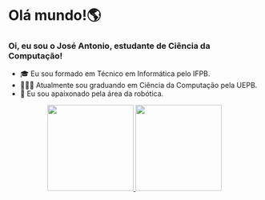 <h1>Olá mundo!🌎</h1>

### Oi, eu sou o José Antonio, estudante de Ciência da Computação!

- 🎓 Eu sou formado em Técnico em Informática pelo IFPB. 
- 👨🏼‍💻 Atualmente sou graduando em Ciência da Computação pela UEPB.
- 🤖 Eu sou apaixonado pela área da robótica.

<div align="center">
  <a href="https://github.com/joseajr17">
  <img height="172em" src="https://github-readme-stats.vercel.app/api?username=joseajr17&show_icons=true&theme=dark&include_all_commits=true&count_private=true"/>
  <img height="172em" src="https://github-readme-stats.vercel.app/api/top-langs/?username=joseajr17&layout=compact&langs_count=7&theme=dark"/>
</div>
